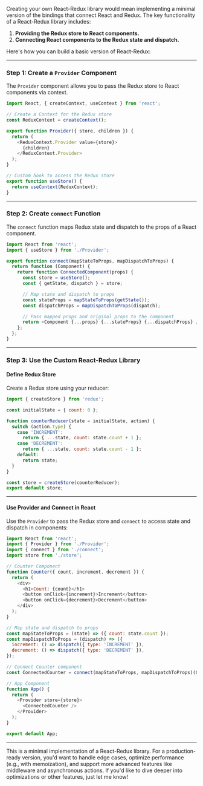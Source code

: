 Creating your own React-Redux library would mean implementing a minimal version of the bindings that connect React and Redux. The key functionality of a React-Redux library includes:

1. **Providing the Redux store to React components.**
2. **Connecting React components to the Redux state and dispatch.**

Here's how you can build a basic version of React-Redux:

---

### **Step 1: Create a `Provider` Component**
The `Provider` component allows you to pass the Redux store to React components via context.

```javascript
import React, { createContext, useContext } from 'react';

// Create a Context for the Redux store
const ReduxContext = createContext();

export function Provider({ store, children }) {
  return (
    <ReduxContext.Provider value={store}>
      {children}
    </ReduxContext.Provider>
  );
}

// Custom hook to access the Redux store
export function useStore() {
  return useContext(ReduxContext);
}
```

---

### **Step 2: Create `connect` Function**
The `connect` function maps Redux state and dispatch to the props of a React component.

```javascript
import React from 'react';
import { useStore } from './Provider';

export function connect(mapStateToProps, mapDispatchToProps) {
  return function (Component) {
    return function ConnectedComponent(props) {
      const store = useStore();
      const { getState, dispatch } = store;

      // Map state and dispatch to props
      const stateProps = mapStateToProps(getState());
      const dispatchProps = mapDispatchToProps(dispatch);

      // Pass mapped props and original props to the component
      return <Component {...props} {...stateProps} {...dispatchProps} />;
    };
  };
}
```

---

### **Step 3: Use the Custom React-Redux Library**

#### Define Redux Store
Create a Redux store using your reducer:
```javascript
import { createStore } from 'redux';

const initialState = { count: 0 };

function counterReducer(state = initialState, action) {
  switch (action.type) {
    case 'INCREMENT':
      return { ...state, count: state.count + 1 };
    case 'DECREMENT':
      return { ...state, count: state.count - 1 };
    default:
      return state;
  }
}

const store = createStore(counterReducer);
export default store;
```

---

#### Use Provider and Connect in React
Use the `Provider` to pass the Redux store and `connect` to access state and dispatch in components:

```javascript
import React from 'react';
import { Provider } from './Provider';
import { connect } from './connect';
import store from './store';

// Counter Component
function Counter({ count, increment, decrement }) {
  return (
    <div>
      <h1>Count: {count}</h1>
      <button onClick={increment}>Increment</button>
      <button onClick={decrement}>Decrement</button>
    </div>
  );
}

// Map state and dispatch to props
const mapStateToProps = (state) => ({ count: state.count });
const mapDispatchToProps = (dispatch) => ({
  increment: () => dispatch({ type: 'INCREMENT' }),
  decrement: () => dispatch({ type: 'DECREMENT' }),
});

// Connect Counter component
const ConnectedCounter = connect(mapStateToProps, mapDispatchToProps)(Counter);

// App Component
function App() {
  return (
    <Provider store={store}>
      <ConnectedCounter />
    </Provider>
  );
}

export default App;
```

---

This is a minimal implementation of a React-Redux library. For a production-ready version, you'd want to handle edge cases, optimize performance (e.g., with memoization), and support more advanced features like middleware and asynchronous actions. If you'd like to dive deeper into optimizations or other features, just let me know!